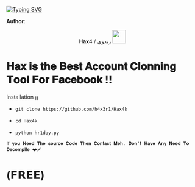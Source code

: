 [![Typing SVG](https://readme-typing-svg.demolab.com?font=Fira+Code&pause=1000&color=00F709&width=435&lines=ADVANCED+INSTAGRAM+BRUTEFORCE+ATTACK)](https://git.io/typing-svg)

𝐀𝐮𝐭𝐡𝐨𝐫:
<p align="center">
𝐇𝐚𝐱4 / ريدوي  <img src="https://emojis.slackmojis.com/emojis/images/1588315024/8823/hyperkitty.gif" width="35px"></i></b></h2>



# 𝐇𝐚𝐱 𝐢𝐬 𝐭𝐡𝐞 𝐁𝐞𝐬𝐭 𝐀𝐜𝐜𝐨𝐮𝐧𝐭 𝐂𝐥𝐨𝐧𝐧𝐢𝐧𝐠 𝐓𝐨𝐨𝐥 𝐅𝐨𝐫 𝐅𝐚𝐜𝐞𝐛𝐨𝐨𝐤 !!


Installation ¡¡

* `git clone https://github.com/h4x3r1/Hax4k`

* `cd Hax4k`

* `python hr1doy.py`

`𝐈𝐟 𝐲𝐨𝐮 𝐍𝐞𝐞𝐝 𝐓𝐡𝐞 𝐬𝐨𝐮𝐫𝐜𝐞 𝐂𝐨𝐝𝐞 𝐓𝐡𝐞𝐧 𝐂𝐨𝐧𝐭𝐚𝐜𝐭 𝐌𝐞𝐡. 𝐃𝐨𝐧'𝐭 𝐇𝐚𝐯𝐞 𝐀𝐧𝐲 𝐍𝐞𝐞𝐝 𝐓𝐨 𝐃𝐞𝐜𝐨𝐦𝐩𝐢𝐥𝐞 ❤️‍🩹`

# (𝗙𝗥𝗘𝗘)
